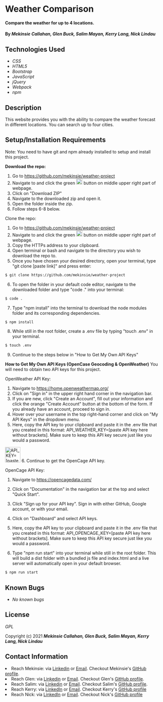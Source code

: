 # Weather Comparison

#### Compare the weather for up to 4 locations. 

#### By _**Mekinsie Callahan, Glen Buck, Salim Mayan, Kerry Lang, Nick Lindau**_

## Technologies Used

* _CSS_
* _HTML5_
* _Bootstrap_
* _JavaScript_
* _jQuery_
* _Webpack_
* _npm_

## Description
This website provides you with the ability to compare the weather forecast in different locations. You can search up to four cities.

## Setup/Installation Requirements
Note: You need to have git and npm already installed to setup and install this project.

**Download the repo:**
1. Go to https://github.com/mekinsie/weather-project
2. Navigate to and click the green  <img src="assets/images/code-button.PNG" alt="code" height="20"> button on middle upper right part of webpage.
3. Click on "Download ZIP"
4. Navigate to the downloaded zip and open it.
5. Open the folder inside the zip.
6. Follow steps 6-8 below.

Clone the repo:
1. Go to https://github.com/mekinsie/weather-project
2. Navigate to and click the green <img src="assets/images/code-button.PNG" alt="code" height="20"> button on middle upper right part of webpage.
3. Copy the HTTPs address to your clipboard.
4. Open terminal or bash and navigate to the directory you wish to download the repo to.
5. Once you have chosen your desired directory, open your terminal, type "git clone [paste link]" and press enter:
```bash 
$ git clone https://github.com/mekinsie/weather-project
```
6. To open the folder in your default code editor, navigate to the downloaded folder and type "code ." into your terminal:
``` bash
$ code .
```
7. Type "npm install" into the terminal to download the node modules folder and its corresponding dependencies. 
``` bash
$ npm install
```
8. While still in the root folder, create a .env file by typing "touch .env" in your terminal.
``` bash
$ touch .env
```
9. Continue to the steps below in "How to Get My Own API Keys"

**How to Get My Own API Keys (OpenCase Geocoding & OpenWeather)**
You will need to obtain two API keys for this project.

OpenWeather API Key:
1. Navigate to https://home.openweathermap.org/
2. Click on "Sign in" in the upper right hand corner in the navigation bar.
3. If you are new, click "Create an Account", fill out your information and click the orange "Create Account" button at the bottom of the form. If you already have an account, proceed to sign in. 
4. Hover over your username in the top right-hand corner and click on "My API Keys" in the dropdown menu. 
5. Here, copy the API key to your clipboard and paste it in the .env file that you created in this format: API_WEATHER_KEY=[paste API key here without brackets]. Make sure to keep this API key secure just like you would a password.<br>
<img src="assets/images/API-env.PNG" alt=" API_KEY=[paste API key here without brackets]" height="50">
6. Continue to get the OpenCage API key.

OpenCage API Key:
1. Navigate to https://opencagedata.com/
2. Click on "Documentation" in the navigation bar at the top and select "Quick Start".
3. Click "Sign up for your API key". Sign in with either GitHub, Google account, or with your email.
4. Click on "Dashboard" and select API keys.
5. Here, copy the API key to your clipboard and paste it in the .env file that you created in this format: API_OPENCAGE_KEY=[paste API key here without brackets]. Make sure to keep this API key secure just like you would a password.


6. Type "npm run start" into your terminal while still in the root folder. This will build a dist folder with a bundled js file and index.html and a live server will automatically open in your default browser.
``` bash
$ npm run start
```

## Known Bugs

* _No known bugs_

## License
_GPL_

Copyright (c) 2021 **_Mekinsie Callahan, Glen Buck, Salim Mayan, Kerry Lang, Nick Lindau_**

## Contact Information
<li> Reach Mekinsie: via <a href="https://www.linkedin.com/in/mekinsie/" target="_blank">Linkedin</a> or <a href="mailto:mekinsie.aja@gmail.com" target="_blank">Email</a>.
Checkout Mekinsie's <a href="https://github.com/mekinsie" target="_blank">GitHub profile</a>.</li>
<li>Reach Glen: via <a href="https://www.linkedin.com/in/glen-buck/" target="_blank">Linkedin</a> or <a href="mailto:glenbuck503@gmail.com" target="_blank">Email</a>. Checkout Glen's <a href="https://github.com/glenbuck503" target="_blank">GitHub profile</a>.</li>
<li> Reach Salim: via <a href="https://www.linkedin.com/in/salim-mayan/" target="_blank">Linkedin</a> or <a href="mailto:mailsalim@gmail.com" target="_blank">Email</a>.
Checkout Salim's <a href="https://github.com/Rekjal" target="_blank">GitHub profile</a>.</li>
<li>Reach Kerry: via <a href="https://www.linkedin.com/in/klang812/" target="_blank">LinkedIn</a> or <a href="mailto:klang812@gmail.com" target="_blank">Email</a>.
Checkout Kerry's <a href="https://github.com/klang812" target="_blank">GitHub profile</a></li>
<li>Reach Nick: via <a href="https://www.linkedin.com/in/[[link]]" target="_blank">LinkedIn</a> or <a href="[[email]]" target="_blank">Email</a>.
Checkout Nick's <a href="https://github.com/[[link]]" target="_blank">GitHub profile</a></li>


